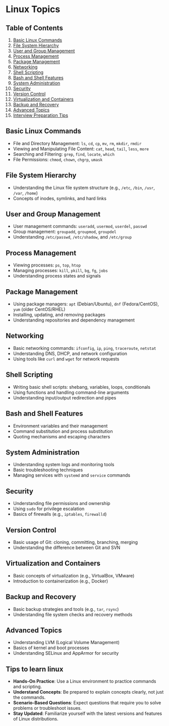 # Linux Topics

## Table of Contents
1. [Basic Linux Commands](#basic-linux-commands)
2. [File System Hierarchy](#file-system-hierarchy)
3. [User  and Group Management](#user-and-group-management)
4. [Process Management](#process-management)
5. [Package Management](#package-management)
6. [Networking](#networking)
7. [Shell Scripting](#shell-scripting)
8. [Bash and Shell Features](#bash-and-shell-features)
9. [System Administration](#system-administration)
10. [Security](#security)
11. [Version Control](#version-control)
12. [Virtualization and Containers](#virtualization-and-containers)
13. [Backup and Recovery](#backup-and-recovery)
14. [Advanced Topics](#advanced-topics)
15. [Interview Preparation Tips](#interview-preparation-tips)

## Basic Linux Commands
- File and Directory Management: `ls`, `cd`, `cp`, `mv`, `rm`, `mkdir`, `rmdir`
- Viewing and Manipulating File Content: `cat`, `head`, `tail`, `less`, `more`
- Searching and Filtering: `grep`, `find`, `locate`, `which`
- File Permissions: `chmod`, `chown`, `chgrp`, `umask`

## File System Hierarchy
- Understanding the Linux file system structure (e.g., `/etc`, `/bin`, `/usr`, `/var`, `/home`)
- Concepts of inodes, symlinks, and hard links

## User and Group Management
- User management commands: `useradd`, `usermod`, `userdel`, `passwd`
- Group management: `groupadd`, `groupmod`, `groupdel`
- Understanding `/etc/passwd`, `/etc/shadow`, and `/etc/group`

## Process Management
- Viewing processes: `ps`, `top`, `htop`
- Managing processes: `kill`, `pkill`, `bg`, `fg`, `jobs`
- Understanding process states and signals

## Package Management
- Using package managers: `apt` (Debian/Ubuntu), `dnf` (Fedora/CentOS), `yum` (older CentOS/RHEL)
- Installing, updating, and removing packages
- Understanding repositories and dependency management

## Networking
- Basic networking commands: `ifconfig`, `ip`, `ping`, `traceroute`, `netstat`
- Understanding DNS, DHCP, and network configuration
- Using tools like `curl` and `wget` for network requests

## Shell Scripting
- Writing basic shell scripts: shebang, variables, loops, conditionals
- Using functions and handling command-line arguments
- Understanding input/output redirection and pipes

## Bash and Shell Features
- Environment variables and their management
- Command substitution and process substitution
- Quoting mechanisms and escaping characters

## System Administration
- Understanding system logs and monitoring tools
- Basic troubleshooting techniques
- Managing services with `systemd` and `service` commands

## Security
- Understanding file permissions and ownership
- Using `sudo` for privilege escalation
- Basics of firewalls (e.g., `iptables`, `firewalld`)

## Version Control
- Basic usage of Git: cloning, committing, branching, merging
- Understanding the difference between Git and SVN

## Virtualization and Containers
- Basic concepts of virtualization (e.g., VirtualBox, VMware)
- Introduction to containerization (e.g., Docker)

## Backup and Recovery
- Basic backup strategies and tools (e.g., `tar`, `rsync`)
- Understanding file system checks and recovery methods

## Advanced Topics
- Understanding LVM (Logical Volume Management)
- Basics of kernel and boot processes
- Understanding SELinux and AppArmor for security

## Tips to learn linux
- **Hands-On Practice**: Use a Linux environment to practice commands and scripting.
- **Understand Concepts**: Be prepared to explain concepts clearly, not just the commands.
- **Scenario-Based Questions**: Expect questions that require you to solve problems or troubleshoot issues.
- **Stay Updated**: Familiarize yourself with the latest versions and features of Linux distributions.
